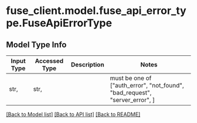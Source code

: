 # fuse_client.model.fuse_api_error_type.FuseApiErrorType

## Model Type Info
Input Type | Accessed Type | Description | Notes
------------ | ------------- | ------------- | -------------
str,  | str,  |  | must be one of ["auth_error", "not_found", "bad_request", "server_error", ] 

[[Back to Model list]](../../README.md#documentation-for-models) [[Back to API list]](../../README.md#documentation-for-api-endpoints) [[Back to README]](../../README.md)

